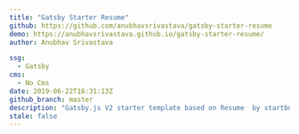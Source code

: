 ```yaml
---
title: "Gatsby Starter Resume"
github: https://github.com/anubhavsrivastava/gatsby-starter-resume
demo: https://anubhavsrivastava.github.io/gatsby-starter-resume/
author: Anubhav Srivastava

ssg:
  - Gatsby
cms:
  - No Cms
date: 2019-06-22T16:31:13Z
github_branch: master
description: "Gatsby.js V2 starter template based on Resume  by startbootstrap"
stale: false
---
```


